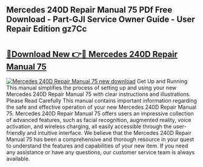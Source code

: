 ## Mercedes 240D Repair Manual 75 PDf Free Download - Part-GJI Service Owner Guide - User Repair Edition gz7Cc

# <h2><a href="http://bc48284.oget.top/?id=Mercedes+240D+Repair+Manual+75">🔗Download New 👉🔴 Mercedes 240D Repair Manual 75</a></h2>

[![Mercedes 240D Repair Manual 75 new download](https://i.imgur.com/5g1atiW.png)](http://bc48284.oget.top/?id=Mercedes+240D+Repair+Manual+75)
Get Up and Running This manual simplifies the process of setting up and using your new Mercedes 240D Repair Manual 75 with clear instructions and illustrations. Please Read Carefully This manual contains important information regarding the safe and effective operation of your new Mercedes 240D Repair Manual 75. Mercedes 240D Repair Manual 75 offers users an impressive collection of advanced features, such as facial recognition, augmented reality, voice activation, and wireless charging, all easily accessible through the user-friendly and intuitive interface. We believe that the Mercedes 240D Repair Manual 75 has been a comprehensive and thorough resource in your quest to understand the features and capabilities of your new item. If you need any assistance or have any questions, our customer service team is always available.
